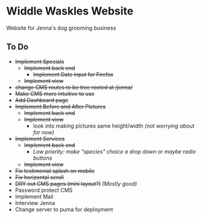 # Widdle Waskles Website

Website for Jenna's dog grooming business

## To Do


* ~~Implement Specials~~
  * ~~Implement back end~~
    * ~~Implement Date input for Firefox~~
  * ~~Implement view~~
* ~~change CMS routes to be tree rooted at /jenna/~~
* ~~Make CMS more intuitive to use~~
* ~~Add Dashboard page~~
* ~~Implement Before and After Pictures~~
  * ~~Implement back end~~
  * ~~Implement view~~
    * look into making pictures same height/width _(not worrying about for now)_
* ~~Implement Services~~
  * ~~Implement back end~~
    * _Low priority: make "species" choice a drop down or maybe radio buttons_
  * ~~Implement view~~
* ~~Fix testimonial splash on mobile~~
* ~~Fix horizontal scroll~~
* ~~DRY out CMS pages (mini layout?)~~ _(Mostly good)_
* Password protect CMS
* Implement Mail
* Interview Jenna
* Change server to puma for deployment
